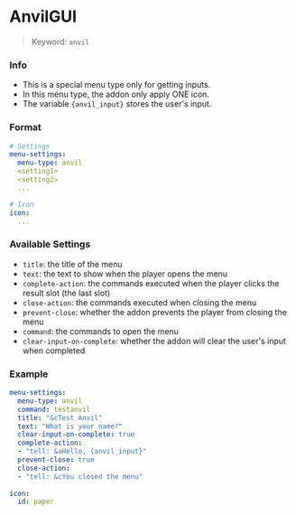 # AnvilGUI
> Keyword: `anvil`
### Info
* This is a special menu type only for getting inputs.
* In this menu type, the addon only apply ONE icon.
* The variable `{anvil_input}` stores the user's input.
### Format
```yaml
# Settings
menu-settings:
  menu-type: anvil
  <setting1>
  <setting2>
  ...

# Icon
icon:
  ...
```
### Available Settings
* `title`: the title of the menu
* `text`: the text to show when the player opens the menu
* `complete-action`: the commands executed when the player clicks the result slot (the last slot)
* `close-action`: the commands executed when closing the menu
* `prevent-close`: whether the addon prevents the player from closing the menu
* `command`: the commands to open the menu
* `clear-input-on-complete`: whether the addon will clear the user's input when completed
### Example
```yaml
menu-settings:
  menu-type: anvil
  command: testanvil
  title: "&cTest Anvil"
  text: "What is your name?"
  clear-input-on-complete: true
  complete-action:
  - "tell: &aHello, {anvil_input}"
  prevent-close: true
  close-action:
  - "tell: &cYou closed the menu"
  
icon:
  id: paper
```